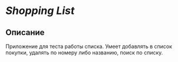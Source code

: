 # *Shopping List*
## Описание
Приложение для теста работы списка. Умеет добавлять в список покупки, 
удалять по номеру либо названию, поиск по списку.
